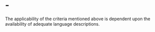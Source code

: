# -
The applicability of the criteria mentioned above is dependent upon the availability of adequate language descriptions.
